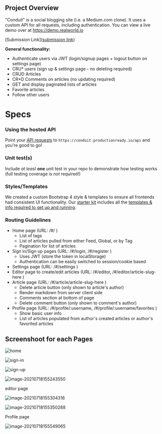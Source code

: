 ## Project Overview

"Conduit" is a social blogging site (i.e. a Medium.com clone). It uses a custom API for all requests, including authentication. You can view a live demo over at https://demo.realworld.io

[Submission Link]([submission link](https://codebase.show/projects/realworld))

**General functionality:**

- Authenticate users via JWT (login/signup pages + logout button on settings page)
- CRU\* users (sign up & settings page - no deleting required)
- CRUD Articles
- CR\*D Comments on articles (no updating required)
- GET and display paginated lists of articles
- Favorite articles
- Follow other users

# Specs

### Using the hosted API

Point your [API requests](../api/) to `https://conduit.productionready.io/api` and you're good to go!

### Unit test(s)

Include _at least_ **one** unit test in your repo to demonstrate how testing works (full testing coverage is _not_ required!)

### Styles/Templates

We created a custom Bootstrap 4 style & templates to ensure all frontends had consistent UI functionality. Our [starter kit](https://github.com/gothinkster/realworld-starter-kit) includes all the [templates & info required to get up and running](https://github.com/gothinkster/realworld-starter-kit/blob/master/FRONTEND_INSTRUCTIONS.md).

### Routing Guidelines

- Home page (URL: /#/ )
  - List of tags
  - List of articles pulled from either Feed, Global, or by Tag
  - Pagination for list of articles
- Sign in/Sign up pages (URL: /#/login, /#/register )
  - Uses JWT (store the token in localStorage)
  - Authentication can be easily switched to session/cookie based
- Settings page (URL: /#/settings )
- Editor page to create/edit articles (URL: /#/editor, /#/editor/article-slug-here )
- Article page (URL: /#/article/article-slug-here )
  - Delete article button (only shown to article's author)
  - Render markdown from server client side
  - Comments section at bottom of page
  - Delete comment button (only shown to comment's author)
- Profile page (URL: /#/profile/:username, /#/profile/:username/favorites )
  - Show basic user info
  - List of articles populated from author's created articles or author's favorited articles





## Screenshoot for each Pages 

![home](/Users/jasonden/next-realworld/spec.assets/home.png)

![sign-in](/Users/jasonden/next-realworld/spec.assets/sign-in.png)

![sign-up](/Users/jasonden/next-realworld/spec.assets/sign-up.png)

![image-20210718155243550](/Users/jasonden/next-realworld/spec.assets/image-20210718155243550.png)

editor page

![image-20210718155304316](/Users/jasonden/next-realworld/spec.assets/image-20210718155304316.png)

![image-20210718155350288](/Users/jasonden/next-realworld/spec.assets/image-20210718155350288.png)

Profile page

![image-20210718155549065](/Users/jasonden/next-realworld/spec.assets/image-20210718155549065.png)

